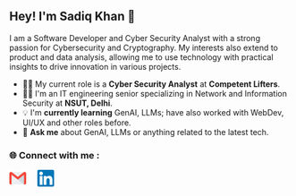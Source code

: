 ## Hey! I'm Sadiq Khan 👋 
I am a Software Developer and Cyber Security Analyst with a strong passion for Cybersecurity and Cryptography. My interests also extend to product and data analysis, allowing me to use technology with practical insights to drive innovation in various projects.
- 👨‍💻 My current role is a **Cyber Security Analyst** at **Competent Lifters**.
- 👨‍🎓 I'm an IT engineering senior specializing in Network and Information Security at **NSUT, Delhi**.
- 💡 I'm **currently learning** GenAI, LLMs; have also worked with WebDev, UI/UX and other roles before.
- 💬 **Ask me** about GenAI, LLMs or anything related to the latest tech.

### 🌐 Connect with me : 
 <a href="mailto:sadiqkhan795@gmail.com"><img src="https://github.com/deut-erium/deut-erium/blob/master/assets/gmail.svg" width="30px" alt="mail"></a> &nbsp; &nbsp;
  <a href="https://www.linkedin.com/in/sadiqkhzn/" target="_blank"><img src="https://github.com/deut-erium/deut-erium/blob/master/assets/linkedin.svg" width="30px" alt="LinkedIn"></a> &nbsp; &nbsp;
